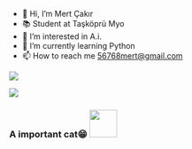 - 👋 Hi, I’m Mert Çakır
- 📚 Student at Taşköprü Myo
- 👀 I’m interested in A.i.
- 🌱 I’m currently learning Python
- 📫 How to reach me 56768mert@gmail.com

<img src = "https://github-production-user-asset-6210df.s3.amazonaws.com/82875825/293096708-9e8141af-580f-4aea-96c7-456ba69e80a4.gif?X-Amz-Algorithm=AWS4-HMAC-SHA256&X-Amz-Credential=AKIAIWNJYAX4CSVEH53A%2F20231227%2Fus-east-1%2Fs3%2Faws4_request&X-Amz-Date=20231227T203434Z&X-Amz-Expires=300&X-Amz-Signature=75eedb0842eba4682387101f9f03c04db331d56710170cdfbdb511710eaef05b&X-Amz-SignedHeaders=host&actor_id=82875825&key_id=0&repo_id=359767967">

![](https://komarev.com/ghpvc/?username=MERT-CKR&color=ff69b4&style=plastic?labelColor=7D898B)

### A important cat😁 <img src="https://media.giphy.com/media/mGcNjsfWAjY5AEZNw6/giphy.gif" width="50"></h2>
